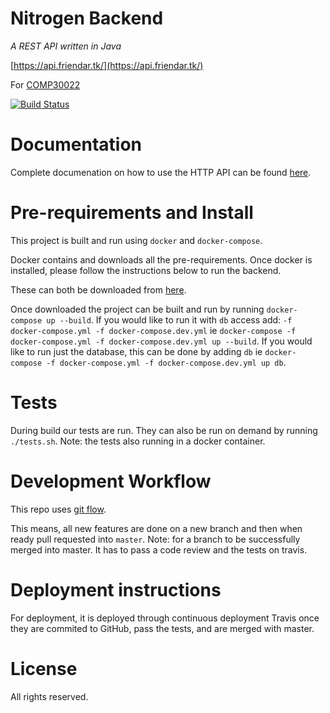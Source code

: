 # Nitrogen Backend

_A REST API written in Java_

[https://api.friendar.tk/](https://api.friendar.tk/)

For [COMP30022](https://handbook.unimelb.edu.au/2017/subjects/comp30022/)

[![Build Status](https://travis-ci.com/COMP30022/Nitrogen-BackEnd.svg?token=p8yLcFuVj6kMWC4pZF7s&branch=master)](https://travis-ci.com/COMP30022/Nitrogen-BackEnd)

# Documentation 
Complete documenation on how to use the HTTP API can be found [here](api_Documentation.md).


# Pre-requirements and Install

This project is built and run using `docker` and `docker-compose`.

Docker contains and downloads all the pre-requirements. Once docker is installed, please follow
the instructions below to run the backend.

These can both be downloaded from [here](https://docker.com). 

Once downloaded the project can be built and run by running `docker-compose up --build`.
If you would like to run it with `db` access add: `-f docker-compose.yml -f docker-compose.dev.yml` ie `docker-compose -f docker-compose.yml -f docker-compose.dev.yml up --build`.
If you would like to run just the database, this can be done by adding `db` ie `docker-compose -f docker-compose.yml -f docker-compose.dev.yml up db`.


# Tests

During build our tests are run.
They can also be run on demand by running `./tests.sh`. Note: the tests also running in a docker container.

# Development Workflow

This repo uses [git flow](http://nvie.com/posts/a-successful-git-branching-model/).

This means, all new features are done on a new branch and then when ready pull requested into `master`. 
Note: for a branch to be successfully merged into master. It has to pass a code review and the tests on travis.

# Deployment instructions
For deployment, it is deployed through continuous deployment Travis once they are commited to GitHub, pass the tests, and are merged with master.

# License

All rights reserved.
